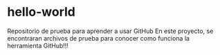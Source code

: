 # hello-world
Repositorio de prueba para aprender a usar GitHub
En este proyecto, se encontraran archivos de prueba para conocer como funciona la herramienta GitHub!!!
